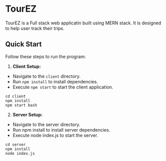 # TourEZ

TourEZ is a Full stack web applicatin built using MERN stack. It is designed to help user track their trips.

## Quick Start

Follow these steps to run the program:

1. **Client Setup:**
- Navigate to the `client` directory.
- Run `npm install` to install dependencies.
- Execute `npm start` to start the client application.

```b
cd client
npm install
npm start bash
```
2. **Server Setup:**
  - Navigate to the server directory.
  - Run npm install to install server dependencies.
  - Execute node index.js to start the server.
```b
cd server
npm install
node index.js
```

